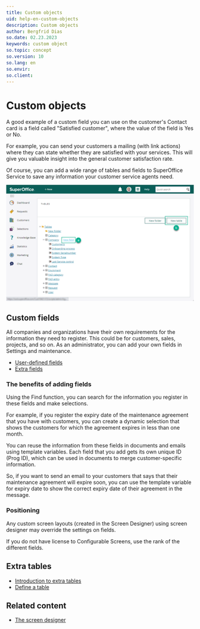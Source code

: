 ```yaml
---
title: Custom objects
uid: help-en-custom-objects
description: Custom objects
author: Bergfrid Dias
so.date: 02.23.2023
keywords: custom object
so.topic: concept
so.version: 10
so.lang: en
so.envir:
so.client:
---
```


# Custom objects

A good example of a custom field you can use on the customer's Contact card is a field called "Satisfied customer", where the value of the field is Yes or No.

For example, you can send your customers a mailing (with link actions) where they can state whether they are satisfied with your services. This will give you valuable insight into the general customer satisfaction rate.

Of course, you can add a wide range of tables and fields to SuperOffice Service to save any information your customer service agents need.

![In the Tables screen, you can either choose to (a) create an extra field or (b) create a new table -screenshot][img1]

## Custom fields

All companies and organizations have their own requirements for the information they need to register. This could be for customers, sales, projects, and so on. As an administrator, you can add your own fields in Settings and maintenance.

* [User-defined fields][1]
* [Extra fields][2]

### The benefits of adding fields

Using the Find function, you can search for the information you register in these fields and make selections.

For example, if you register the expiry date of the maintenance agreement that you have with customers, you can create a dynamic selection that shows the customers for which the agreement expires in less than one month.

You can reuse the information from these fields in documents and emails using template variables. Each field that you add gets its own unique ID (Prog ID), which can be used in documents to merge customer-specific information.

So, if you want to send an email to your customers that says that their maintenance agreement will expire soon, you can use the template variable for expiry date to show the correct expiry date of their agreement in the message.

### Positioning

Any custom screen layouts (created in the Screen Designer) using screen designer may override the settings on fields.

If you do not have license to Configurable Screens, use the rank of the different fields.

## Extra tables

* [Introduction to extra tables][3]
* [Define a table][4]

## Related content

* [The screen designer][5]

<!-- Referenced links -->
[1]: udef/index.md
[2]: extra-field/index.md
[3]: extra-table/index.md
[4]: extra-table/create.md
[5]: ../../ui/screen-designer/learn/index.md

<!-- Referenced images -->
[img1]: media/create-extra-tables-and-fields.png
